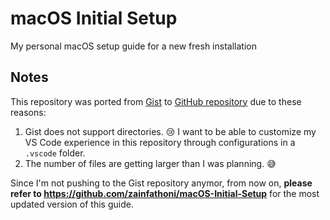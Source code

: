 # macOS Initial Setup

My personal macOS setup guide for a new fresh installation

## Notes

This repository was ported from [Gist](https://gist.github.com/zainfathoni/51a508565f837e923671eb419deb2199) to [GitHub repository](https://github.com/zainfathoni/macOS-Initial-Setup) due to these reasons:

1. Gist does not support directories. 😢 I want to be able to customize my VS Code experience in this repository through configurations in a `.vscode` folder.
2. The number of files are getting larger than I was planning. 😅

Since I'm not pushing to the Gist repository anymor, from now on, **please refer to https://github.com/zainfathoni/macOS-Initial-Setup** for the most updated version of this guide.
